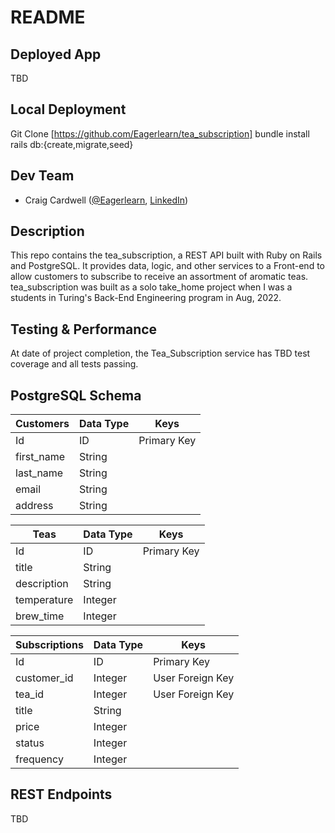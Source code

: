# README


## Deployed App

TBD

## Local Deployment

Git Clone [https://github.com/Eagerlearn/tea_subscription]
bundle install
rails db:{create,migrate,seed}

## Dev Team

 - Craig Cardwell ([@Eagerlearn](https://github.com/Eagerlearn), [LinkedIn](https://www.linkedin.com/in/craiglcardwell/))


## Description

This repo contains the tea_subscription, a REST API built with Ruby on Rails and PostgreSQL. It provides data, logic, and other services to a Front-end to allow customers to subscribe to receive an assortment of aromatic teas. tea_subscription was built as a solo take_home project when I was a students in Turing's Back-End Engineering program in Aug, 2022.

## Testing & Performance

At date of project completion, the Tea_Subscription service has TBD test coverage and all tests passing.

## PostgreSQL Schema

| Customers | Data Type | Keys |
| ----------- | ----------- | ----------- |
| Id | ID | Primary Key |
| first_name | String |  |
| last_name | String | |
| email | String | |
| address | String | |

| Teas | Data Type | Keys |
| ----------- | ----------- | ----------- |
| Id | ID | Primary Key |
| title | String |  |
| description | String |  |
| temperature | Integer |  |
| brew_time | Integer |  |

| Subscriptions | Data Type | Keys |
| ----------- | ----------- | ----------- |
| Id | ID | Primary Key |
| customer_id | Integer | User Foreign Key|
| tea_id | Integer | User Foreign Key|
| title | String | |
| price | Integer | |
| status | Integer | |
| frequency | Integer | |


## REST Endpoints

TBD


